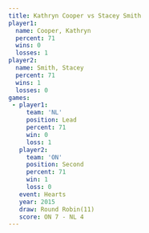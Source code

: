 ```yaml
---
title: Kathryn Cooper vs Stacey Smith
player1:               
  name: Cooper, Kathryn
  percent: 71          
  wins: 0              
  losses: 1            
player2:               
  name: Smith, Stacey  
  percent: 71          
  wins: 1              
  losses: 0            
games:
 - player1:        
     team: 'NL'    
     position: Lead
     percent: 71   
     win: 0        
     loss: 1       
   player2:          
     team: 'ON'      
     position: Second
     percent: 71     
     win: 1          
     loss: 0         
   event: Hearts        
   year: 2015           
   draw: Round Robin(11)
   score: ON 7 - NL 4   
---
```


